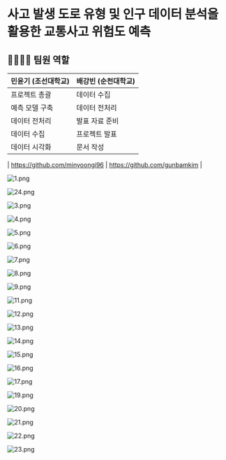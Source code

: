 # 사고 발생 도로 유형 및 인구 데이터 분석을활용한 교통사고 위험도 예측

## 👨‍👩‍👦‍👦 팀원 역할

| 민윤기 (조선대학교) | 배강빈 (순천대학교) |
| --- | --- |
| 프로젝트 총괄 | 데이터 수집 |
| 예측 모델 구축 | 데이터 전처리 |
| 데이터 전처리 | 발표 자료 준비 |
| 데이터 수집 | 프로젝트 발표 |
| 데이터 시각화 | 문서 작성 |

| https://github.com/minyoongi96 | https://github.com/gunbamkim |

![1.png](./images/1.png)

![24.png](./images/24.png)

![3.png](./images/3.png)

![4.png](./images/4.png)

![5.png](./images/5.png)

![6.png](./images/6.png)

![7.png](./images/7.png)

![8.png](./images/8.png)

![9.png](./images/9.png)

![11.png](./images/11.png)

![12.png](./images/12.png)

![13.png](./images/13.png)

![14.png](./images/14.png)

![15.png](./images/15.png)

![16.png](./images/16.png)

![17.png](./images/17.png)

![19.png](./images/19.png)

![20.png](./images/20.png)

![21.png](./images/21.png)

![22.png](./images/22.png)

![23.png](./images/23.png)
